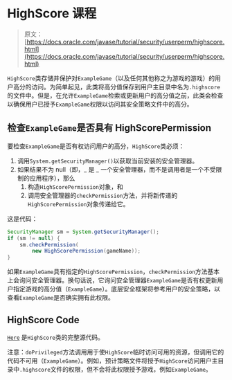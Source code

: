 # HighScore 课程

> 原文： [https://docs.oracle.com/javase/tutorial/security/userperm/highscore.html](https://docs.oracle.com/javase/tutorial/security/userperm/highscore.html)

`HighScore`类存储并保护对`ExampleGame`（以及任何其他称之为游戏的游戏）的用户高分的访问。为简单起见，此类将高分值保存到用户主目录中名为`.highscore`的文件中。但是，在允许`ExampleGame`检索或更新用户的高分值之前，此类会检查以确保用户已授予`ExampleGame`权限以访问其安全策略文件中的高分。

## 检查`ExampleGame`是否具有 HighScorePermission

要检查`ExampleGame`是否有权访问用户的高分，`HighScore`类必须：

1.  调用`System.getSecurityManager()`以获取当前安装的安全管理器。
2.  如果结果不为 null（即，_ 是 _ 一个安全管理器，而不是调用者是一个不受限制的应用程序），那么
    1.  构造`HighScorePermission`对象，和
    2.  调用安全管理器的`checkPermission`方法，并将新传递的`HighScorePermission`对象传递给它。

这是代码：

```java
SecurityManager sm = System.getSecurityManager();
if (sm != null) {
    sm.checkPermission(
        new HighScorePermission(gameName));
}

```

如果`ExampleGame`具有指定的`HighScorePermission`，`checkPermission`方法基本上会询问安全管理器。换句话说，它询问安全管理器`ExampleGame`是否有权更新用户指定游戏的高分值（`ExampleGame`）。底层安全框架将参考用户的安全策略，以查看`ExampleGame`是否确实拥有此权限。

## HighScore Code

[`Here`](examples/com/scoredev/scores/HighScore.java) 是`HighScore`类的完整源代码。

注意：`doPrivileged`方法调用用于使`HighScore`临时访问可用的资源，但调用它的代码不可用（`ExampleGame`）。例如，预计策略文件将授予`HighScore`访问用户主目录中`.highscore`文件的权限，但不会将此权限授予游戏，例如`ExampleGame`。